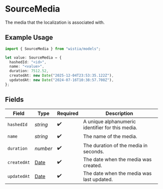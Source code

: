 # SourceMedia

The media that the localization is associated with.

## Example Usage

```typescript
import { SourceMedia } from "wistia/models";

let value: SourceMedia = {
  hashedId: "<id>",
  name: "<value>",
  duration: 7512.52,
  createdAt: new Date("2025-12-04T23:53:35.122Z"),
  updatedAt: new Date("2024-07-16T10:38:57.708Z"),
};
```

## Fields

| Field                                                                                         | Type                                                                                          | Required                                                                                      | Description                                                                                   |
| --------------------------------------------------------------------------------------------- | --------------------------------------------------------------------------------------------- | --------------------------------------------------------------------------------------------- | --------------------------------------------------------------------------------------------- |
| `hashedId`                                                                                    | *string*                                                                                      | :heavy_check_mark:                                                                            | A unique alphanumeric identifier for this media.                                              |
| `name`                                                                                        | *string*                                                                                      | :heavy_check_mark:                                                                            | The name of the media.                                                                        |
| `duration`                                                                                    | *number*                                                                                      | :heavy_check_mark:                                                                            | The duration of the media in seconds.                                                         |
| `createdAt`                                                                                   | [Date](https://developer.mozilla.org/en-US/docs/Web/JavaScript/Reference/Global_Objects/Date) | :heavy_check_mark:                                                                            | The date when the media was created.                                                          |
| `updatedAt`                                                                                   | [Date](https://developer.mozilla.org/en-US/docs/Web/JavaScript/Reference/Global_Objects/Date) | :heavy_check_mark:                                                                            | The date when the media was last updated.                                                     |